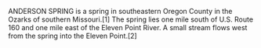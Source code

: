 ANDERSON SPRING is a spring in southeastern Oregon County in the Ozarks of southern Missouri.[1] The spring lies one mile south of U.S. Route 160 and one mile east of the Eleven Point River. A small stream flows west from the spring into the Eleven Point.[2]
